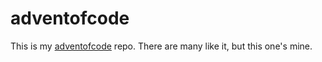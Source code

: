 # adventofcode

This is my [adventofcode]([url](https://adventofcode.com/)) repo. There are many like it, but this one's mine.
